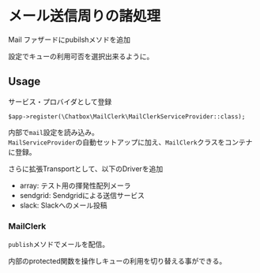 # メール送信周りの諸処理

Mail ファザードにpubilshメソドを追加

設定でキューの利用可否を選択出来るように。

## Usage

サービス・プロバイダとして登録

````
$app->register(\Chatbox\MailClerk\MailClerkServiceProvider::class);
````

内部で`mail`設定を読み込み。  
`MailServiceProvider`の自動セットアップに加え、`MailClerk`クラスをコンテナに登録。

さらに拡張Transportとして、以下のDriverを追加

- array: テスト用の揮発性配列メーラ
- sendgrid: Sendgridによる送信サービス
- slack: Slackへのメール投稿

### MailClerk

`publish`メソドでメールを配信。

内部のprotected関数を操作しキューの利用を切り替える事ができる。